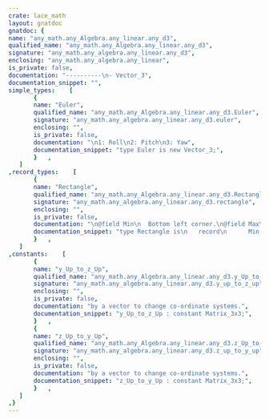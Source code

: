 ```yaml
---
crate: lace_math
layout: gnatdoc
gnatdoc: {
name: "any_math.any_Algebra.any_linear.any_d3",
qualified_name: "any_math.any_Algebra.any_linear.any_d3",
signature: "any_math.any_algebra.any_linear.any_d3",
enclosing: "any_math.any_algebra.any_linear",
is_private: false,
documentation: "----------\n- Vector_3",
documentation_snippet: "",
simple_types:    [
       {
       name: "Euler",
       qualified_name: "any_math.any_Algebra.any_linear.any_d3.Euler",
       signature: "any_math.any_algebra.any_linear.any_d3.euler",
       enclosing: "",
       is_private: false,
       documentation: "\n1: Roll\n2: Pitch\n3: Yaw",
       documentation_snippet: "type Euler is new Vector_3;",
       }   ,
   ]
,record_types:    [
       {
       name: "Rectangle",
       qualified_name: "any_math.any_Algebra.any_linear.any_d3.Rectangle",
       signature: "any_math.any_algebra.any_linear.any_d3.rectangle",
       enclosing: "",
       is_private: false,
       documentation: "\n@field Min\n  Bottom left corner.\n@field Max\n  Upper right corner.",
       documentation_snippet: "type Rectangle is\n   record\n      Min : Integers (1 .. 2);\n      Max : Integers (1 .. 2);\n   end record;",
       }   ,
   ]
,constants:    [
       {
       name: "y_Up_to_z_Up",
       qualified_name: "any_math.any_Algebra.any_linear.any_d3.y_Up_to_z_Up",
       signature: "any_math.any_algebra.any_linear.any_d3.y_up_to_z_up",
       enclosing: "",
       is_private: false,
       documentation: "by a vector to change co-ordinate systems.",
       documentation_snippet: "y_Up_to_z_Up : constant Matrix_3x3;",
       }   ,
       {
       name: "z_Up_to_y_Up",
       qualified_name: "any_math.any_Algebra.any_linear.any_d3.z_Up_to_y_Up",
       signature: "any_math.any_algebra.any_linear.any_d3.z_up_to_y_up",
       enclosing: "",
       is_private: false,
       documentation: "by a vector to change co-ordinate systems.",
       documentation_snippet: "z_Up_to_y_Up : constant Matrix_3x3;",
       }   ,
   ]
,}
---
```

